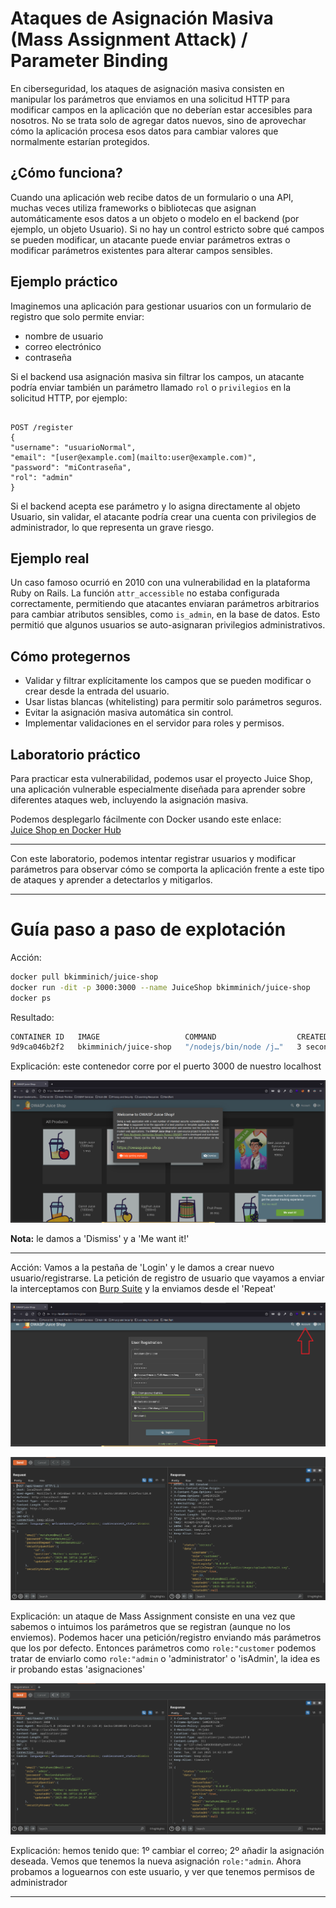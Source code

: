 # Ataques de Asignación Masiva (Mass Assignment Attack) / Parameter Binding

En ciberseguridad, los ataques de asignación masiva consisten en manipular los parámetros que enviamos en una solicitud HTTP para modificar campos en la aplicación que no deberían estar accesibles para nosotros. No se trata solo de agregar datos nuevos, sino de aprovechar cómo la aplicación procesa esos datos para cambiar valores que normalmente estarían protegidos.

## ¿Cómo funciona?

Cuando una aplicación web recibe datos de un formulario o una API, muchas veces utiliza frameworks o bibliotecas que asignan automáticamente esos datos a un objeto o modelo en el backend (por ejemplo, un objeto Usuario). Si no hay un control estricto sobre qué campos se pueden modificar, un atacante puede enviar parámetros extras o modificar parámetros existentes para alterar campos sensibles.

## Ejemplo práctico

Imaginemos una aplicación para gestionar usuarios con un formulario de registro que solo permite enviar:

- nombre de usuario
- correo electrónico
- contraseña

Si el backend usa asignación masiva sin filtrar los campos, un atacante podría enviar también un parámetro llamado `rol` o `privilegios` en la solicitud HTTP, por ejemplo:

```

POST /register  
{  
"username": "usuarioNormal",  
"email": "[user@example.com](mailto:user@example.com)",  
"password": "miContraseña",  
"rol": "admin"  
}

```

Si el backend acepta ese parámetro y lo asigna directamente al objeto Usuario, sin validar, el atacante podría crear una cuenta con privilegios de administrador, lo que representa un grave riesgo.

## Ejemplo real

Un caso famoso ocurrió en 2010 con una vulnerabilidad en la plataforma Ruby on Rails. La función `attr_accessible` no estaba configurada correctamente, permitiendo que atacantes enviaran parámetros arbitrarios para cambiar atributos sensibles, como `is_admin`, en la base de datos. Esto permitió que algunos usuarios se auto-asignaran privilegios administrativos.

## Cómo protegernos

- Validar y filtrar explícitamente los campos que se pueden modificar o crear desde la entrada del usuario.
- Usar listas blancas (whitelisting) para permitir solo parámetros seguros.
- Evitar la asignación masiva automática sin control.
- Implementar validaciones en el servidor para roles y permisos.

## Laboratorio práctico

Para practicar esta vulnerabilidad, podemos usar el proyecto Juice Shop, una aplicación vulnerable especialmente diseñada para aprender sobre diferentes ataques web, incluyendo la asignación masiva.

Podemos desplegarlo fácilmente con Docker usando este enlace:  
[Juice Shop en Docker Hub](https://hub.docker.com/r/bkimminich/juice-shop)

---

Con este laboratorio, podemos intentar registrar usuarios y modificar parámetros para observar cómo se comporta la aplicación frente a este tipo de ataques y aprender a detectarlos y mitigarlos.

---
# Guía paso a paso de explotación

Acción:

```bash
docker pull bkimminich/juice-shop
docker run -dit -p 3000:3000 --name JuiceShop bkimminich/juice-shop
docker ps
```

Resultado:

```bash
CONTAINER ID   IMAGE                   COMMAND                  CREATED         STATUS         PORTS                                       NAMES
9d9ca046b2f2   bkimminich/juice-shop   "/nodejs/bin/node /j…"   3 seconds ago   Up 2 seconds   0.0.0.0:3000->3000/tcp, :::3000->3000/tcp   JuiceShop
```

Explicación: este contenedor corre por el puerto 3000 de nuestro localhost

![Captura de pantalla](./Imágenes/web_1.png)

**Nota:** le damos a 'Dismiss' y a 'Me want it!'

---

Acción: Vamos a la pestaña de 'Login' y le damos a crear nuevo usuario/registrarse. La petición de registro de usuario que vayamos a enviar la interceptamos con [Burp Suite](../../../../Herramientas/Burp%20Suite/BurpSuite.md) y la enviamos desde el 'Repeat'

![Captura de pantalla](./Imágenes/web_2.png)

![Captura de pantalla](./Imágenes/burpsuite_1.png)

Explicación: un ataque de Mass Assignment consiste en una vez que sabemos o intuimos los parámetros que se registran (aunque no los enviemos). Podemos hacer una petición/registro enviando más parámetros que los por defecto. Entonces parámetros como `role:"customer` podemos tratar de enviarlo como `role:"admin` o 'administrator' o 'isAdmin', la idea es ir probando estas 'asignaciones' 

![Captura de pantalla](./Imágenes/burpsuite_2.png)

Explicación: hemos tenido que: 1º cambiar el correo; 2º añadir la asignación deseada. Vemos que tenemos la nueva asignación `role:"admin`. Ahora probamos a loguearnos con este usuario, y ver que tenemos permisos de administrador

---
